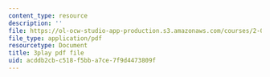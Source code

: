 ```yaml
---
content_type: resource
description: ''
file: https://ol-ocw-studio-app-production.s3.amazonaws.com/courses/2-003sc-engineering-dynamics-fall-2011/acddb2cbc518f5bba7ce7f9d4473809f_9_d8CQrCYUw.pdf
file_type: application/pdf
resourcetype: Document
title: 3play pdf file
uid: acddb2cb-c518-f5bb-a7ce-7f9d4473809f
---
```

